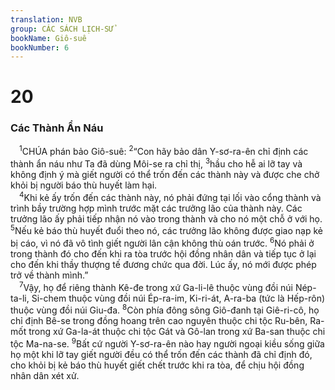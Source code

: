 ```yaml
---
translation: NVB
group: CÁC SÁCH LỊCH-SỬ
bookName: Giô-suê 
bookNumber: 6
---
```


<div class="title"><h1>20</h1><h3>Các Thành Ẩn Náu </h3></div>
<span class="verse gios_20_1"> <sup>1</sup>CHÚA phán bảo Giô-suê: </span>
<span class="verse gios_20_2"><sup>2</sup>“Con hãy bảo dân Y-sơ-ra-ên chỉ định các thành ẩn náu như Ta đã dùng Môi-se ra chỉ thị, </span>
<span class="verse gios_20_3"><sup>3</sup>hầu cho hễ ai lỡ tay và không định ý mà giết người có thể trốn đến các thành này và được che chở khỏi bị người báo thù huyết làm hại. <br/></span>
<span class="verse gios_20_4"> <sup>4</sup>Khi kẻ ấy trốn đến các thành này, nó phải đứng tại lối vào cổng thành và trình bầy trường hợp mình trước mặt các trưởng lão của thành này. Các trưởng lão ấy phải tiếp nhận nó vào trong thành và cho nó một chỗ ở với họ. </span>
<span class="verse gios_20_5"><sup>5</sup>Nếu kẻ báo thù huyết đuổi theo nó, các trưởng lão không được giao nạp kẻ bị cáo, vì nó đã vô tình giết người lân cận không thù oán trước. </span>
<span class="verse gios_20_6"><sup>6</sup>Nó phải ở trong thành đó cho đến khi ra tòa trước hội đồng nhân dân và tiếp tục ở lại cho đến khi thầy thượng tế đương chức qua đời. Lúc ấy, nó mới được phép trở về thành mình.” <br/></span>
<span class="verse gios_20_7"> <sup>7</sup>Vậy, họ để riêng thành Kê-đe trong xứ Ga-li-lê thuộc vùng đồi núi Nép-ta-li, Si-chem thuộc vùng đồi núi Ép-ra-im, Ki-ri-át, A-ra-ba (tức là Hếp-rôn) thuộc vùng đồi núi Giu-đa. </span>
<span class="verse gios_20_8"><sup>8</sup>Còn phía đông sông Giô-đanh tại Giê-ri-cô, họ chỉ định Bê-se trong đồng hoang trên cao nguyên thuộc chi tộc Ru-bên, Ra-mốt trong xứ Ga-la-át thuộc chi tộc Gát và Gô-lan trong xứ Ba-san thuộc chi tộc Ma-na-se. </span>
<span class="verse gios_20_9"><sup>9</sup>Bất cứ người Y-sơ-ra-ên nào hay người ngoại kiều sống giữa họ một khi lỡ tay giết người đều có thể trốn đến các thành đã chỉ định đó, cho khỏi bị kẻ báo thù huyết giết chết trước khi ra tòa, để chịu hội đồng nhân dân xét xử. <br/></span>
